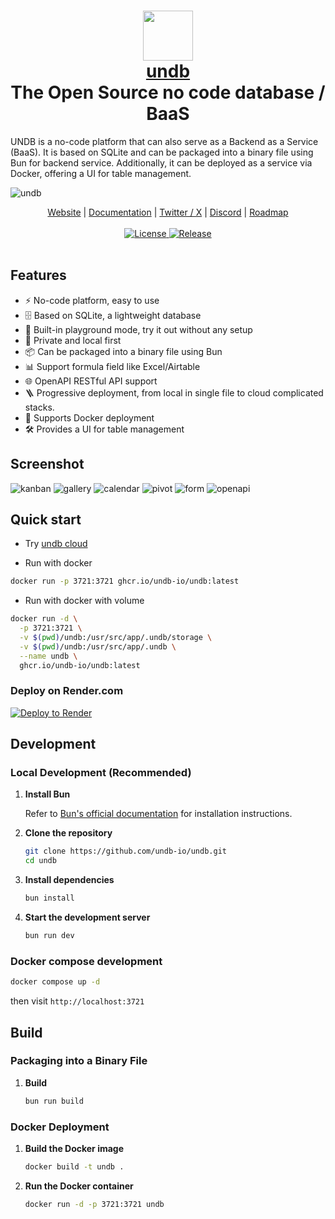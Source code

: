 <h1 align="center" style="border-bottom: none">
    <div>
        <a href="https://undb.io">
            <img src="/docs/images/logo.png" width="80" />
            <br>
            undb
        </a>
    </div>
    The Open Source no code database / BaaS <br>
</h1>

UNDB is a no-code platform that can also serve as a Backend as a Service (BaaS). It is based on SQLite and can be packaged into a binary file using Bun for backend service. Additionally, it can be deployed as a service via Docker, offering a UI for table management.

![undb](./docs/images/intro.jpeg)

<div align="center">
    <a href="https://app.undb.io">Website</a> |
    <a href="https://docs.undb.io">Documentation</a> |
    <a href="https://x.com/unified_undb">Twitter / X</a> |
    <a href="https://discord.gg/3rcNdU3y3U">Discord</a> |
    <a href="https://app.undb.io/s/v/shrd0q2m4dyijmh">Roadmap</a>
</div>

<br />

<div align="center">
    <a href="https://github.com/undb-io/undb/blob/main/LICENSE">
        <img src="https://img.shields.io/github/license/undb-io/undb" alt="License">
    </a>
    <a href="https://github.com/undb-io/undb/releases">
        <img src="https://img.shields.io/github/v/release/undb-io/undb" alt="Release">
    </a>
</div>

<br />

## Features

- ⚡ No-code platform, easy to use
- 🗄️ Based on SQLite, a lightweight database
- 🥁 Built-in playground mode, try it out without any setup
- 🔐 Private and local first
- 📦 Can be packaged into a binary file using Bun
- 📊 Support formula field like Excel/Airtable
- 🌐 OpenAPI RESTful API support
- 🪜 Progressive deployment, from local in single file to cloud complicated stacks.
- 🐳 Supports Docker deployment
- 🛠️ Provides a UI for table management

## Screenshot

![kanban](./docs/images/kanban.jpeg)
![gallery](./docs/images/gallery.jpeg)
![calendar](./docs/images/calendar.jpeg)
![pivot](./docs/images/pivot.jpeg)
![form](./docs/images/form.jpeg)
![openapi](./docs/images/openapi.jpeg)

## Quick start

- Try [undb cloud](https://app.undb.io)

- Run with docker

```bash
docker run -p 3721:3721 ghcr.io/undb-io/undb:latest
```

- Run with docker with volume

```bash
docker run -d \
  -p 3721:3721 \
  -v $(pwd)/undb:/usr/src/app/.undb/storage \
  -v $(pwd)/undb:/usr/src/app/.undb \
  --name undb \
  ghcr.io/undb-io/undb:latest
```

### Deploy on Render.com

<a href="https://render.com/deploy?repo=https://github.com/undb-io/undb">
  <img src="https://render.com/images/deploy-to-render-button.svg" alt="Deploy to Render">
</a>

## Development

### Local Development (Recommended)

1. **Install Bun**

   Refer to [Bun's official documentation](https://bun.sh/docs) for installation instructions.

2. **Clone the repository**

   ```bash
   git clone https://github.com/undb-io/undb.git
   cd undb
   ```

3. **Install dependencies**

   ```bash
   bun install
   ```

4. **Start the development server**

   ```bash
   bun run dev
   ```

### Docker compose development

```bash
docker compose up -d
```

then visit `http://localhost:3721`

## Build

### Packaging into a Binary File

1. **Build**
   ```bash
   bun run build
   ```

### Docker Deployment

1. **Build the Docker image**

   ```bash
   docker build -t undb .
   ```

2. **Run the Docker container**

   ```bash
   docker run -d -p 3721:3721 undb
   ```
